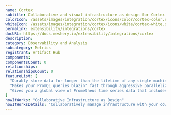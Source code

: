 ```yaml
---
name: Cortex
subtitle: Collaborative and visual infrastructure as design for Cortex
colorIcon: /assets/images/integration/cortex/icons/color/cortex-color.svg
whiteIcon: /assets/images/integration/cortex/icons/white/cortex-white.svg
permalink: extensibility/integrations/cortex
docURL: https://docs.meshery.io/extensibility/integrations/cortex
description: 
category: Observability and Analysis
subcategory: Metrics
registrant: Artifact Hub
components: 
componentsCount: 0
relationships: 
relationshipsCount: 0
featureList: [
  "Durably store data for longer than the lifetime of any single machine, and use this data for long term capacity planning.",
  "Makes your PromQL queries blazin' fast through aggressive parallelization and caching.",
  "Gives you a global view of Prometheus time series data that includes data in long-term storage, greatly expanding the usefulness of PromQL for analytical purposes."
]
howItWorks: "Collaborative Infrastructure as Design"
howItWorksDetails: "Collaboratively manage infrastructure with your coworkers synchronously sharing the same designs."
---
```

